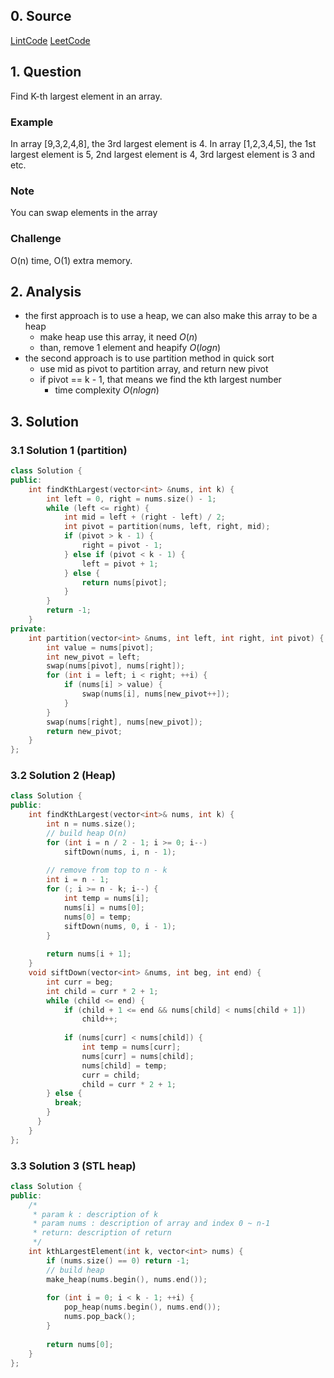 ## 0. Source
[LintCode](http://www.lintcode.com/en/problem/kth-largest-element/)
[LeetCode](https://leetcode.com/problems/kth-largest-element-in-an-array/)

## 1. Question
Find K-th largest element in an array.

### Example
In array [9,3,2,4,8], the 3rd largest element is 4.
In array [1,2,3,4,5], the 1st largest element is 5, 2nd largest element is 4, 3rd largest element is 3 and etc.

### Note 
You can swap elements in the array

### Challenge
O(n) time, O(1) extra memory.

## 2. Analysis

- the first approach is to use a heap, we can also make this array to be a heap
  - make heap use this array, it need $O(n)$
  - than, remove 1 element and heapify $O(logn)$
- the second approach is to use partition method in quick sort
  - use mid as pivot to partition array, and return new pivot
  - if pivot == k - 1, that means we find the kth largest number
    - time complexity $O(nlogn)$

## 3. Solution

### 3.1 Solution 1 (partition)
```CPP
class Solution {
public:
    int findKthLargest(vector<int> &nums, int k) {
        int left = 0, right = nums.size() - 1;
        while (left <= right) {
            int mid = left + (right - left) / 2;
            int pivot = partition(nums, left, right, mid);
            if (pivot > k - 1) {
                right = pivot - 1;
            } else if (pivot < k - 1) {
                left = pivot + 1;
            } else {
                return nums[pivot];
            }
        }
        return -1;
    }
private:
    int partition(vector<int> &nums, int left, int right, int pivot) {
        int value = nums[pivot];
        int new_pivot = left;
        swap(nums[pivot], nums[right]);
        for (int i = left; i < right; ++i) {
            if (nums[i] > value) {
                swap(nums[i], nums[new_pivot++]);
            }
        }
        swap(nums[right], nums[new_pivot]);
        return new_pivot;
    }
};
```

### 3.2 Solution 2 (Heap)

```CPP
class Solution {
public:
    int findKthLargest(vector<int>& nums, int k) {
    	int n = nums.size();
    	// build heap O(n)
    	for (int i = n / 2 - 1; i >= 0; i--) 
    		siftDown(nums, i, n - 1);
    	
    	// remove from top to n - k
    	int i = n - 1;
    	for (; i >= n - k; i--) {
    		int temp = nums[i];
    		nums[i] = nums[0];
    		nums[0] = temp;
    		siftDown(nums, 0, i - 1);
    	}
    
    	return nums[i + 1];
    }
    void siftDown(vector<int> &nums, int beg, int end) {
    	int curr = beg;
    	int child = curr * 2 + 1;
    	while (child <= end) {
    		if (child + 1 <= end && nums[child] < nums[child + 1]) 
    			child++;
    
    		if (nums[curr] < nums[child]) {
    			int temp = nums[curr];
    			nums[curr] = nums[child];
    			nums[child] = temp;
    			curr = child;
    			child = curr * 2 + 1;
        } else {
          break;
        }
      }
    }
};
```

### 3.3 Solution 3 (STL heap)
```CPP
class Solution {
public:
    /*
     * param k : description of k
     * param nums : description of array and index 0 ~ n-1
     * return: description of return
     */
    int kthLargestElement(int k, vector<int> nums) {
        if (nums.size() == 0) return -1;
        // build heap
        make_heap(nums.begin(), nums.end());
        
        for (int i = 0; i < k - 1; ++i) {
            pop_heap(nums.begin(), nums.end());
            nums.pop_back();
        }
        
        return nums[0];
    }
};
```